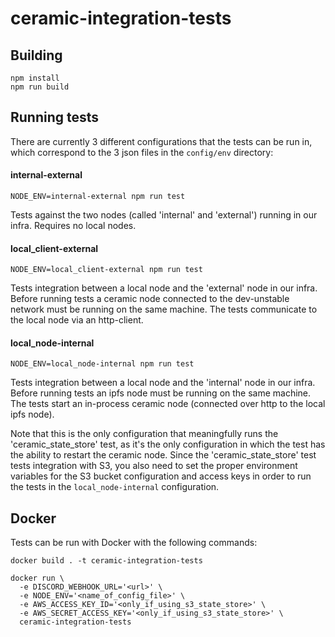 # ceramic-integration-tests

## Building

```
npm install
npm run build
```

## Running tests

There are currently 3 different configurations that the tests can be run in, which correspond to the 3 json files in the `config/env` directory:

#### internal-external

`NODE_ENV=internal-external npm run test`

Tests against the two nodes (called 'internal' and 'external') running in our infra.  Requires no local nodes.

#### local_client-external

`NODE_ENV=local_client-external npm run test`

Tests integration between a local node and the 'external' node in our infra.
Before running tests a ceramic node connected to the dev-unstable network
must be running on the same machine. The tests communicate to the local node via an http-client.

#### local_node-internal

`NODE_ENV=local_node-internal npm run test`

Tests integration between a local node and the 'internal' node in our infra.
Before running tests an ipfs node must be running on the same machine.
The tests start an in-process ceramic node (connected over http to the local ipfs node).

Note that this is the only configuration that meaningfully runs the 'ceramic_state_store' test,
as it's the only configuration in which the test has the ability to restart the ceramic node.
Since the 'ceramic_state_store' test tests integration with S3, you also need to set the proper
environment variables for the S3 bucket configuration and access keys in order to run the
tests in the `local_node-internal` configuration.

## Docker

Tests can be run with Docker with the following commands:

```
docker build . -t ceramic-integration-tests
```

```
docker run \
  -e DISCORD_WEBHOOK_URL='<url>' \
  -e NODE_ENV='<name_of_config_file>' \
  -e AWS_ACCESS_KEY_ID='<only_if_using_s3_state_store>' \
  -e AWS_SECRET_ACCESS_KEY='<only_if_using_s3_state_store>' \
  ceramic-integration-tests
```
